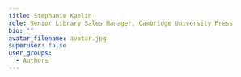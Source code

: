 ```yaml
---
title: Stephanie Kaelin
role: Senior Library Sales Manager, Cambridge University Press
bio: ""
avatar_filename: avatar.jpg
superuser: false
user_groups:
  - Authors
---
```


